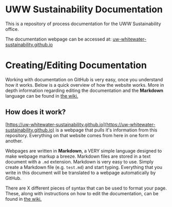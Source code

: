 # UWW Sustainability Documentation
This is a repository of process documentation for the UWW Sustainability office.

The documentation webpage can be accessed at:
[uw-whitewater-sustainability.github.io](https://uw-whitewater-sustainability.github.io)

# Creating/Editing Documentation
Working with documentation on GitHub is very easy, once you understand how it works. Below is a quick overview of how the 
website works. More in depth information regarding editing the documentation and the **Markdown** language can be found in [the wiki.]()

## How does it work?
[https://uw-whitewater-sustainability.github.io](https://uw-whitewater-sustainability.github.io)
is a webpage that pulls it's information from this repository. Everything on that website comes from here in one form or another.

Webpages are written in **Markdown**, a VERY simple language designed to make webpage markup a breeze. 
Markdown files are stored in a text document with a `.md` extension. Markdown is very easy to use. 
Simply create a Markdown file (e.g. `test.md`) and start typing. Everything that you write in this document 
will be translated to a webpage automatically by GitHub. 

There are X different pieces of syntax that can be used to format your page. These, along with instructions on how to edit the documentation, can be found in [the wiki.](https://github.com/UW-Whitewater-Sustainability/uw-whitewater-sustainability.github.io/wiki)
